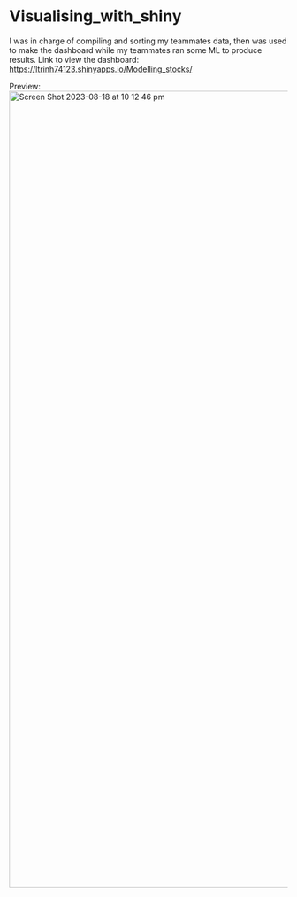 # Visualising_with_shiny

I was in charge of compiling and sorting my teammates data, then was used to make the dashboard while my teammates ran some ML to produce results.
Link to view the dashboard: https://ltrinh74123.shinyapps.io/Modelling_stocks/

Preview:
<img width="1440" alt="Screen Shot 2023-08-18 at 10 12 46 pm" src="https://github.com/ltrinh74123/Visualising_with_shiny/assets/141806971/e7f2a265-f725-4f71-8fd0-790f1987b8c6">

